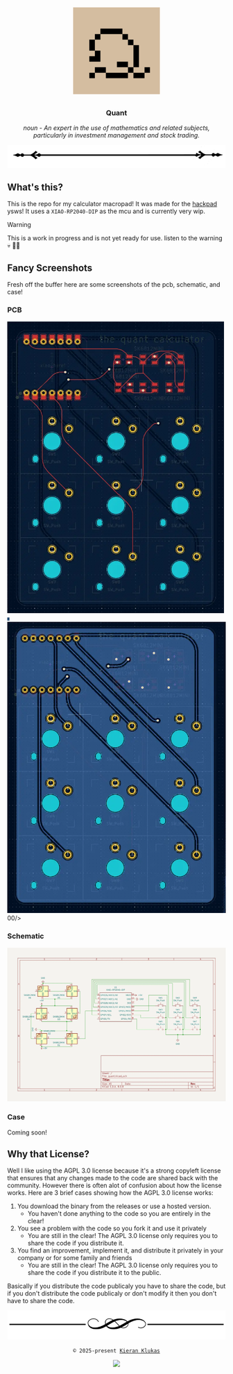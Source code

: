 <h3 align="center">
    <img src="https://raw.githubusercontent.com/taciturnaxolotl/quant/main/.github/images/quant.svg" width="200" alt="Logo"/><br/>
    <img src="https://raw.githubusercontent.com/taciturnaxolotl/carriage/main/.github/images/transparent.png" height="45" width="0px"/>
    <span>Quant</span>
    <img src="https://raw.githubusercontent.com/taciturnaxolotl/carriage/main/.github/images/transparent.png" height="30" width="0px"/>
</h3>

<p align="center">
    <i>noun - An expert in the use of mathematics and related subjects, particularly in investment management and stock trading.</i>
</p>

<p align="center">
	<img src="https://raw.githubusercontent.com/taciturnaxolotl/carriage/main/.github/images/line-break-thin.svg" />
</p>

## What's this?

This is the repo for my calculator macropad! It was made for the [hackpad](https://hackpad.hackclub.com/) ysws! It uses a `XIAO-RP2040-DIP` as the mcu and is currently very wip.

> [!WARNING]
> This is a work in progress and is not yet ready for use. listen to the warning 💀 🏴‍☠️

## Fancy Screenshots

Fresh off the buffer here are some screenshots of the pcb, schematic, and case!

### PCB

<p>
    <img src="https://raw.githubusercontent.com/taciturnaxolotl/quant/main/.github/images/front-traces.webp" alt="front traces" width=500/>
    <img src="https://raw.githubusercontent.com/taciturnaxolotl/quant/main/.github/images/back-traces.webp" alt="back traces" width=5<img src="https://raw.githubusercontent.com/taciturnaxolotl/quant/main/.github/images/front-traces.webp"/>
    <img src="https://raw.githubusercontent.com/taciturnaxolotl/quant/main/.github/images/back-traces.webp"/>00/>
</p>

### Schematic

![schematic](https://raw.githubusercontent.com/taciturnaxolotl/quant/main/.github/images/schematic.webp)

### Case

Coming soon!

## Why that License?

Well I like using the AGPL 3.0 license because it's a strong copyleft license that ensures that any changes made to the code are shared back with the community. However there is often alot of confusion about how the license works. Here are 3 brief cases showing how the AGPL 3.0 license works:

1. You download the binary from the releases or use a hosted version.
    - You haven't done anything to the code so you are entirely in the clear!
2. You see a problem with the code so you fork it and use it privately
    - You are still in the clear! The AGPL 3.0 license only requires you to share the code if you distribute it.
3. You find an improvement, implement it, and distribute it privately in your company or for some family and friends
    - You are still in the clear! The AGPL 3.0 license only requires you to share the code if you distribute it to the public.

Basically if you distribute the code publicaly you have to share the code, but if you don't distribute the code publicaly or don't modify it then you don't have to share the code.

<p align="center">
	<img src="https://raw.githubusercontent.com/taciturnaxolotl/carriage/main/.github/images/line-break.svg" />
</p>

<p align="center">
	<code>&copy 2025-present <a href="https://github.com/taciturnaxolotl">Kieran Klukas</a></code>
</p>

<p align="center">
	<a href="https://github.com/taciturnaxolotl/quant/blob/main/LICENSE.md"><img src="https://img.shields.io/static/v1.svg?style=for-the-badge&label=License&message=AGPL 3.0&logoColor=d9e0ee&colorA=363a4f&colorB=b7bdf8"/></a>
</p>
